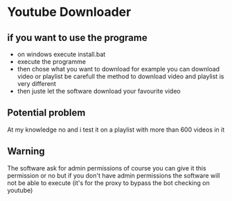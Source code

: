 # Youtube Downloader
## if you want to use the programe

- on windows execute install.bat
- execute the programme
- then chose what you want to download for example you can download video or playlist be carefull the method to download video and playlist is very different
- then juste let the software download your favourite video

## Potential problem

At my knowledge no and i test it on a playlist with more than 600 videos in it

## Warning

The software ask for admin permissions of course you can give it this permission or no but if you don't have admin permissions the software will not be able to execute (it's for the proxy to bypass the bot checking on youtube)
